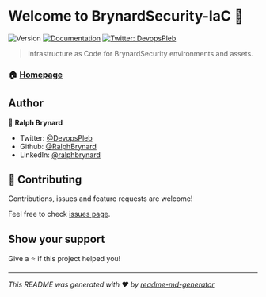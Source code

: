# Welcome to BrynardSecurity-IaC 👋
![Version](https://img.shields.io/badge/version-1.0.0--alpha.1-blue.svg?cacheSeconds=2592000)
[![Documentation](https://img.shields.io/badge/documentation-yes-brightgreen.svg)](https://brynardsecurity-iac.readthedocs.io/en/latest/)
[![Twitter: DevopsPleb](https://img.shields.io/twitter/follow/DevopsPleb.svg?style=social)](https://twitter.com/DevopsPleb)

> Infrastructure as Code for BrynardSecurity environments and assets.

### 🏠 [Homepage](https://github.com/BrynardSecurity-IaC)

## Author

👤 **Ralph Brynard**

* Twitter: [@DevopsPleb](https://twitter.com/DevopsPleb)
* Github: [@RalphBrynard](https://github.com/RalphBrynard)
* LinkedIn: [@ralphbrynard](https://linkedin.com/in/ralphbrynard)

## 🤝 Contributing

Contributions, issues and feature requests are welcome!

Feel free to check [issues page](https://github.com/BrynardSecurity/BrynardSecurity-IaC/issues). 

## Show your support

Give a ⭐️ if this project helped you!


***
_This README was generated with ❤️ by [readme-md-generator](https://github.com/kefranabg/readme-md-generator)_
